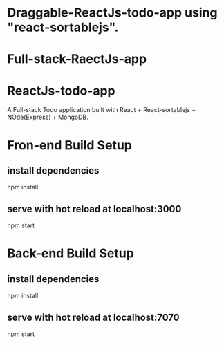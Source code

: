 # Draggable-ReactJs-todo-app using "react-sortablejs".
# Full-stack-RaectJs-app
# ReactJs-todo-app


A Full-stack Todo application built with React + React-sortablejs + NOde(Express) + MongoDB.

# Fron-end Build Setup

## install dependencies
npm install

## serve with hot reload at localhost:3000
npm start


# Back-end Build Setup

## install dependencies
npm install

## serve with hot reload at localhost:7070
npm start

